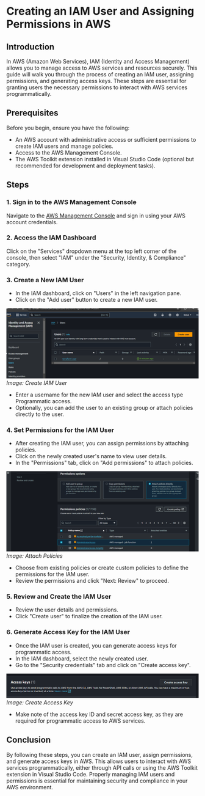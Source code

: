 # Creating an IAM User and Assigning Permissions in AWS

## Introduction

In AWS (Amazon Web Services), IAM (Identity and Access Management) allows you to manage access to AWS services and resources securely. This guide will walk you through the process of creating an IAM user, assigning permissions, and generating access keys. These steps are essential for granting users the necessary permissions to interact with AWS services programmatically.

## Prerequisites

Before you begin, ensure you have the following:

- An AWS account with administrative access or sufficient permissions to create IAM users and manage policies.
- Access to the AWS Management Console.
- The AWS Toolkit extension installed in Visual Studio Code (optional but recommended for development and deployment tasks).

## Steps

### 1. Sign in to the AWS Management Console

Navigate to the [AWS Management Console](https://aws.amazon.com/console/) and sign in using your AWS account credentials.

### 2. Access the IAM Dashboard

Click on the "Services" dropdown menu at the top left corner of the console, then select "IAM" under the "Security, Identity, & Compliance" category.



### 3. Create a New IAM User

- In the IAM dashboard, click on "Users" in the left navigation pane.
- Click on the "Add user" button to create a new IAM user.

![Create IAM User](img/create_user.png)
*Image: Create IAM User*

- Enter a username for the new IAM user and select the access type Programmatic access.
- Optionally, you can add the user to an existing group or attach policies directly to the user.

### 4. Set Permissions for the IAM User

- After creating the IAM user, you can assign permissions by attaching policies.
- Click on the newly created user's name to view user details.
- In the "Permissions" tab, click on "Add permissions" to attach policies.

![Attach Policies](img/policy.png)
*Image: Attach Policies*

- Choose from existing policies or create custom policies to define the permissions for the IAM user.
- Review the permissions and click "Next: Review" to proceed.

### 5. Review and Create the IAM User

- Review the user details and permissions.
- Click "Create user" to finalize the creation of the IAM user.

### 6. Generate Access Key for the IAM User

- Once the IAM user is created, you can generate access keys for programmatic access.
- In the IAM dashboard, select the newly created user.
- Go to the "Security credentials" tab and click on "Create access key".

![Create Access Key](img/accesskey.png)
*Image: Create Access Key*

- Make note of the access key ID and secret access key, as they are required for programmatic access to AWS services.

## Conclusion

By following these steps, you can create an IAM user, assign permissions, and generate access keys in AWS. This allows users to interact with AWS services programmatically, either through API calls or using the AWS Toolkit extension in Visual Studio Code. Properly managing IAM users and permissions is essential for maintaining security and compliance in your AWS environment.
